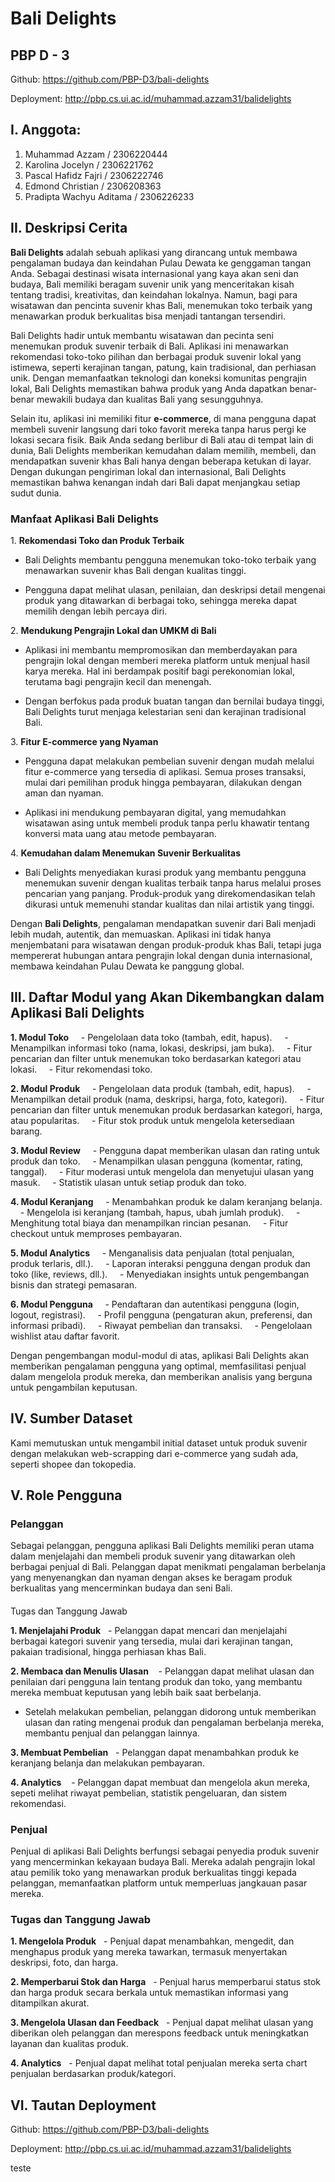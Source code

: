 # Bali Delights

## PBP D - 3 

Github: https://github.com/PBP-D3/bali-delights

Deployment: http://pbp.cs.ui.ac.id/muhammad.azzam31/balidelights

## I. Anggota:

1. Muhammad Azzam / 2306220444
2. Karolina Jocelyn / 2306221762
3. Pascal Hafidz Fajri / 2306222746
4. Edmond Christian / 2306208363
5. Pradipta Wachyu Aditama / 2306226233

## II. Deskripsi Cerita

**Bali Delights** adalah sebuah aplikasi yang dirancang untuk membawa pengalaman budaya dan keindahan Pulau Dewata ke genggaman tangan Anda. Sebagai destinasi wisata internasional yang kaya akan seni dan budaya, Bali memiliki beragam suvenir unik yang menceritakan kisah tentang tradisi, kreativitas, dan keindahan lokalnya. Namun, bagi para wisatawan dan pencinta suvenir khas Bali, menemukan toko terbaik yang menawarkan produk berkualitas bisa menjadi tantangan tersendiri.

Bali Delights hadir untuk membantu wisatawan dan pecinta seni menemukan produk suvenir terbaik di Bali. Aplikasi ini menawarkan rekomendasi toko-toko pilihan dan berbagai produk suvenir lokal yang istimewa, seperti kerajinan tangan, patung, kain tradisional, dan perhiasan unik. Dengan memanfaatkan teknologi dan koneksi komunitas pengrajin lokal, Bali Delights memastikan bahwa produk yang Anda dapatkan benar-benar mewakili budaya dan kualitas Bali yang sesungguhnya.

Selain itu, aplikasi ini memiliki fitur **e-commerce**, di mana pengguna dapat membeli suvenir langsung dari toko favorit mereka tanpa harus pergi ke lokasi secara fisik. Baik Anda sedang berlibur di Bali atau di tempat lain di dunia, Bali Delights memberikan kemudahan dalam memilih, membeli, dan mendapatkan suvenir khas Bali hanya dengan beberapa ketukan di layar. Dengan dukungan pengiriman lokal dan internasional, Bali Delights memastikan bahwa kenangan indah dari Bali dapat menjangkau setiap sudut dunia.

### Manfaat Aplikasi Bali Delights

1\. **Rekomendasi Toko dan Produk Terbaik**

- Bali Delights membantu pengguna menemukan toko-toko terbaik yang menawarkan suvenir khas Bali dengan kualitas tinggi.

- Pengguna dapat melihat ulasan, penilaian, dan deskripsi detail mengenai produk yang ditawarkan di berbagai toko, sehingga mereka dapat memilih dengan lebih percaya diri.

2\. **Mendukung Pengrajin Lokal dan UMKM di Bali**

- Aplikasi ini membantu mempromosikan dan memberdayakan para pengrajin lokal dengan memberi mereka platform untuk menjual hasil karya mereka. Hal ini berdampak positif bagi perekonomian lokal, terutama bagi pengrajin kecil dan menengah.

- Dengan berfokus pada produk buatan tangan dan bernilai budaya tinggi, Bali Delights turut menjaga kelestarian seni dan kerajinan tradisional Bali.

3\. **Fitur E-commerce yang Nyaman**

- Pengguna dapat melakukan pembelian suvenir dengan mudah melalui fitur e-commerce yang tersedia di aplikasi. Semua proses transaksi, mulai dari pemilihan produk hingga pembayaran, dilakukan dengan aman dan nyaman.

- Aplikasi ini mendukung pembayaran digital, yang memudahkan wisatawan asing untuk membeli produk tanpa perlu khawatir tentang konversi mata uang atau metode pembayaran.

4\. **Kemudahan dalam Menemukan Suvenir Berkualitas**

- Bali Delights menyediakan kurasi produk yang membantu pengguna menemukan suvenir dengan kualitas terbaik tanpa harus melalui proses pencarian yang panjang. Produk-produk yang direkomendasikan telah dikurasi untuk memenuhi standar kualitas dan nilai artistik yang tinggi.

Dengan **Bali Delights**, pengalaman mendapatkan suvenir dari Bali menjadi lebih mudah, autentik, dan memuaskan. Aplikasi ini tidak hanya menjembatani para wisatawan dengan produk-produk khas Bali, tetapi juga mempererat hubungan antara pengrajin lokal dengan dunia internasional, membawa keindahan Pulau Dewata ke panggung global.

## III. Daftar Modul yang Akan Dikembangkan dalam Aplikasi Bali Delights

**1\. Modul Toko**
    - Pengelolaan data toko (tambah, edit, hapus).
    - Menampilkan informasi toko (nama, lokasi, deskripsi, jam buka).
    - Fitur pencarian dan filter untuk menemukan toko berdasarkan kategori atau lokasi.
    - Fitur rekomendasi toko.

**2\. Modul Produk**
    - Pengelolaan data produk (tambah, edit, hapus).
    - Menampilkan detail produk (nama, deskripsi, harga, foto, kategori).
    - Fitur pencarian dan filter untuk menemukan produk berdasarkan kategori, harga, atau popularitas.
    - Fitur stok produk untuk mengelola ketersediaan barang.

**3\. Modul Review**
    - Pengguna dapat memberikan ulasan dan rating untuk produk dan toko.
    - Menampilkan ulasan pengguna (komentar, rating, tanggal).
    - Fitur moderasi untuk mengelola dan menyetujui ulasan yang masuk.
    - Statistik ulasan untuk setiap produk dan toko.

**4\. Modul Keranjang**
    - Menambahkan produk ke dalam keranjang belanja.
    - Mengelola isi keranjang (tambah, hapus, ubah jumlah produk).
    - Menghitung total biaya dan menampilkan rincian pesanan.
    - Fitur checkout untuk memproses pembayaran.

**5\. Modul Analytics**
    - Menganalisis data penjualan (total penjualan, produk terlaris, dll.).
    - Laporan interaksi pengguna dengan produk dan toko (like, reviews, dll.).
    - Menyediakan insights untuk pengembangan bisnis dan strategi pemasaran.

**6\. Modul Pengguna**
    - Pendaftaran dan autentikasi pengguna (login, logout, registrasi).
    - Profil pengguna (pengaturan akun, preferensi, dan informasi pribadi).
    - Riwayat pembelian dan transaksi.
    - Pengelolaan wishlist atau daftar favorit.

Dengan pengembangan modul-modul di atas, aplikasi Bali Delights akan memberikan pengalaman pengguna yang optimal, memfasilitasi penjual dalam mengelola produk mereka, dan memberikan analisis yang berguna untuk pengambilan keputusan.

## IV. Sumber Dataset

Kami memutuskan untuk mengambil initial dataset untuk produk suvenir dengan melakukan web-scrapping dari e-commerce yang sudah ada, seperti shopee dan tokopedia.

## V. Role Pengguna

### Pelanggan

Sebagai pelanggan, pengguna aplikasi Bali Delights memiliki peran utama dalam menjelajahi dan membeli produk suvenir yang ditawarkan oleh berbagai penjual di Bali. Pelanggan dapat menikmati pengalaman berbelanja yang menyenangkan dan nyaman dengan akses ke beragam produk berkualitas yang mencerminkan budaya dan seni Bali.

####

Tugas dan Tanggung Jawab

**1\. Menjelajahi Produk**
  - Pelanggan dapat mencari dan menjelajahi berbagai kategori suvenir yang tersedia, mulai dari kerajinan tangan, pakaian tradisional, hingga perhiasan khas Bali.

**2\. Membaca dan Menulis Ulasan** 
  - Pelanggan dapat melihat ulasan dan penilaian dari pengguna lain tentang produk dan toko, yang membantu mereka membuat keputusan yang lebih baik saat berbelanja.

- Setelah melakukan pembelian, pelanggan didorong untuk memberikan ulasan dan rating mengenai produk dan pengalaman berbelanja mereka, membantu penjual dan pelanggan lainnya.

**3\. Membuat Pembelian**
  - Pelanggan dapat menambahkan produk ke keranjang belanja dan melakukan pembayaran.

**4\. Analytics** 
  - Pelanggan dapat membuat dan mengelola akun mereka, sepeti melihat riwayat pembelian, statistik pengeluaran, dan sistem rekomendasi.

### Penjual

Penjual di aplikasi Bali Delights berfungsi sebagai penyedia produk suvenir yang mencerminkan kekayaan budaya Bali. Mereka adalah pengrajin lokal atau pemilik toko yang menawarkan produk berkualitas tinggi kepada pelanggan, memanfaatkan platform untuk memperluas jangkauan pasar mereka.



### Tugas dan Tanggung Jawab

**1\. Mengelola Produk**
  - Penjual dapat menambahkan, mengedit, dan menghapus produk yang mereka tawarkan, termasuk menyertakan deskripsi, foto, dan harga.

**2\. Memperbarui Stok dan Harga**
  - Penjual harus memperbarui status stok dan harga produk secara berkala untuk memastikan informasi yang ditampilkan akurat.

**3\. Mengelola Ulasan dan Feedback**
  - Penjual dapat melihat ulasan yang diberikan oleh pelanggan dan merespons feedback untuk meningkatkan layanan dan kualitas produk.

**4\. Analytics**
  - Penjual dapat melihat total penjualan mereka serta chart penjualan berdasarkan produk/kategori.



## VI. Tautan Deployment

Github: https://github.com/PBP-D3/bali-delights

Deployment: http://pbp.cs.ui.ac.id/muhammad.azzam31/balidelights

teste
